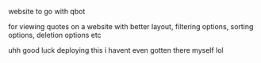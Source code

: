 website to go with qbot

for viewing quotes on a website with better layout, filtering options, sorting options, deletion options etc

uhh good luck deploying this i havent even gotten there myself lol
